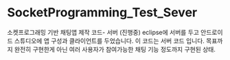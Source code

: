 # SocketProgramming_Test_Sever
소켓프로그래밍 기반 채팅앱 제작 코드- 서버 (진행중)
eclipse에 서버를 두고 안드로이드 스튜디오에 앱 구성과 클라이언트를 두었습니다. 이 코드는 서버 코드 입니다.
목표까지 완전히 구현한게 아닌 여러 사용자가 참여가능한 채팅 기능 정도까지 구현된 상태.
